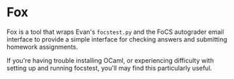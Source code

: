 # Fox
Fox is a tool that wraps Evan's ``focstest.py`` and the FoCS autograder email interface to provide a simple interface for checking answers and submitting homework assignments. 


If you're having trouble installing OCaml, or experiencing difficulty with setting up and running focstest, you'll may find this particularly useful.
